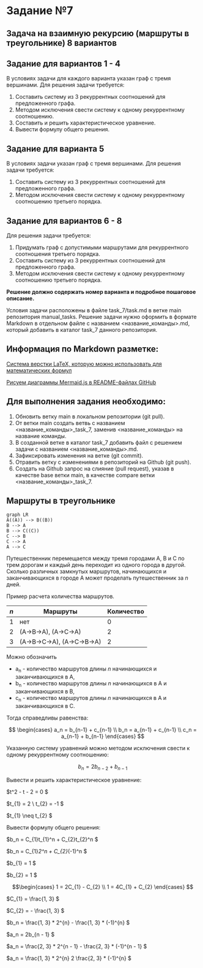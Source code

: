 # Задание №7
## Задача на взаимную рекурсию (маршруты в треугольнике) 8 вариантов

## Задание для вариантов 1 - 4
В условиях задачи для каждого варианта указан граф с тремя вершинами. Для решения задачи требуется: 
1. Составить систему из 3 рекуррентных соотношений для предложенного графа.
2. Методом исключения свести систему к одному рекуррентному соотношению.
3. Составить и решить характеристическое уравнение.
4. Вывести формулу общего решения.

## Задание для варианта 5
В условиях задачи указан граф с тремя вершинами. Для решения задачи требуется:
1. Составить систему из 3 рекуррентных соотношений для предложенного графа.
2. Методом исключения свести систему к одному рекуррентному соотношению третьего порядка.

## Задание для вариантов 6 - 8
Для решения задачи требуется: 
1. Придумать граф с допустимыми маршрутами для рекуррентного соотношения третьего порядка.
2. Составить систему из 3 рекуррентных соотношений для предложенного графа.
3. Методом исключения свести систему к одному рекуррентному соотношению третьего порядка.

**Решение должно содержать номер варианта и подробное пошаговое описание.**

Условия задачи расположены в файле task_7/task.md в ветке main репозитория manual_tasks. 
Решение задачи нужно оформить в формате Markdown в отдельном файле с названием <название_команды>.md, который добавить в каталог task_7 данного репозитория.

## Информация по Markdown разметке:
[Система верстки LaTeX, которую можно использовать для математических формул](https://grammarware.net/text/syutkin/MathInLaTeX.pdf)

[Рисуем диаграммы Mermaid.js в README-файлах GitHub](https://habr.com/ru/articles/652867/)


## Для выполнения задания необходимо:
1. Обновить ветку main в локальном репозитории (git pull).
2. От ветки main создать ветвь с названием <название_команды>_task_7, заменив <название_команды> на название команды.
3. В созданной ветке в каталог task_7 добавить файл с решением задачи с названием <название_команды>.md.
4. Зафиксировать изменения на ветке (git commit).
5. Отравить ветку с изменениями в репозиторий на Github (git push).
6. Создать на Github запрос на слияние (pull request), указав в качестве base ветки main, в качестве compare ветки <название_команды>_task_7.
  
## Маршруты в треугольнике

```mermaid
graph LR
A((A)) --> B((B))
B --> A
B --> C((C))
C --> B
C --> A
A --> C
```

Путешественник перемещается между тремя городами A, B и C по трем дорогам и каждый день переходит из одного города в другой. Сколько различных замкнутых маршрутов, начинающихся и заканчивающихся в городе A может проделать путешественник за *n* дней.

Пример расчета количества маршрутов.

| *n* | Маршруты                   | Количество |
|-----|----------------------------|------------|
| 1   | нет                        | 0          |
| 2   | (A->B->A), (A->C->A)       | 2          |
| 3   | (A->B->C->A), (A->C->B->A) | 2          |

Можно обозначить
* a<sub>n</sub> - количество маршрутов длины *n* начинающихся и заканчивающихся 
в A,
* b<sub>n</sub> - количество маршрутов длины *n* начинающихся в A и 
заканчивающихся в B,
* c<sub>n</sub> - количество маршрутов длины *n* начинающихся в A и 
заканчивающихся в C.

Тогда справедливы равенства:

$$
\begin{cases}
a_n = b_{n-1} + c_{n-1}
\\
b_n = a_{n-1} + c_{n-1}
\\
c_n = a_{n-1} + b_{n-1}
\end{cases}
$$

Указанную систему уравнений можно методом исключения свести к одному рекуррентному соотношению:

$$
b_n = 2b_{n-2} + b_{n-1}
$$

Вывести и решить характеристическое уравнение:

$t^2 - t - 2 = 0 $

$t_{1} = 2  \ t_{2} = -1 $

$t_{1} \neq t_{2} $

Вывести формулу общего решения:

$b_n = С_{1}t_{1}^n + С_{2}t_{2}^n $

$b_n = С_{1}*2^n + С_{2}*(-1)^n $

$b_{1} = 1 $

$b_{2} = 1 $

$$\begin{cases}
1 = 2С_{1} - С_{2} \\ 
1 = 4С_{1} + С_{2} 
\end{cases} $$

$C_{1} = \frac{1, 3} $

$C_{2} = - \frac{1, 3} $

$b_n = \frac{1, 3} * 2^{n} - \frac{1, 3} * (-1)^{n} $

$a_n = 2b_{n - 1} $

$a_n = \frac{2, 3} * 2^{n - 1} - \frac{2, 3} * (-1)^{n - 1} $

$a_n = \frac{1, 3} * 2^{n} 2 \frac{2, 3} * (-1)^{n} $
